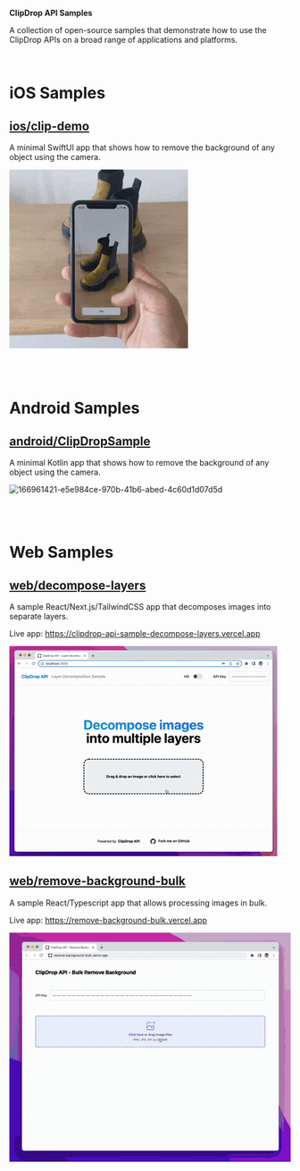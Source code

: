 **ClipDrop API Samples**

A collection of open-source samples that demonstrate how to use the ClipDrop APIs on a broad range of applications and platforms.

<br/>

# iOS Samples

## [ios/clip-demo](iOS/clip-demo)

A minimal SwiftUI app that shows how to remove the background of any object using the camera.

![remove-background-bulk](docs/clip-ios.gif)

<br/>
<br/>

# Android Samples

## [android/ClipDropSample](android/ClipDropSample)

A minimal Kotlin app that shows how to remove the background of any object using the camera.

![166961421-e5e984ce-970b-41b6-abed-4c60d1d07d5d](https://user-images.githubusercontent.com/144372/167087847-18be1215-093b-4b4b-9d6d-40a0e4c34405.gif)

<br/>
<br/>

# Web Samples

## [web/decompose-layers](web/decompose-layers)

A sample React/Next.js/TailwindCSS app that decomposes images into separate layers.

Live app: https://clipdrop-api-sample-decompose-layers.vercel.app

![decompose-layers](docs/decompose-web.gif)

## [web/remove-background-bulk](web/remove-background-bulk)

A sample React/Typescript app that allows processing images in bulk.

Live app: https://remove-background-bulk.vercel.app

![remove-background-bulk](docs/bulk.gif)
